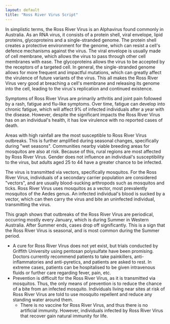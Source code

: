 ```yaml
---
layout: default
title: "Ross River Virus Script"
---
```


In simplistic terms, the Ross River Virus is an Alphavirus found commonly in Australia. As an RNA virus, it consists of a protein shell, viral envelope, lipid proteins, glycoproteins and a single-stranded genome. The protein shell creates a protective environment for the genome, which can resist a cell's defence mechanisms against the virus. The viral envelope is usually made of cell membrane, which allows the virus to pass through other cell membranes with ease. The glycoproteins allows the virus to be accepted by the receptors of a targeted cell. In general, the single-stranded genome allows for more frequent and impactful mutations, which can greatly affect the virulence of future variants of the virus. This all makes the Ross River Virus very good at breaching a cell's membrane and releasing its genome into the cell, leading to the virus's replication and continued existence.

Symptoms of Ross River Virus are primarily arthritis and joint pain followed by a rash, fatigue and flu-like symptoms. Over time, fatigue can develop into chronic fatigue, which will affect 9% of infected individuals after a year with the disease. However, despite the significant impacts the Ross River Virus has on an individual's health, it has low virulence with no reported cases of death. 

Areas with high rainfall are the most susceptible to Ross River Virus outbreaks. This is further amplified during seasonal changes, specifically during "wet seasons". Communities nearby viable breeding areas for mosquitos are also at risk. Because of this, rural regions are most affected by Ross River Virus. Gender does not influence an individual's susceptibility to the virus, but adults aged 25 to 44 have a greater chance to be infected.

The virus is transmitted via vectors, specifically mosquitos. For the Ross River Virus, individuals of a secondary carrier population are considered "vectors", and are usually blood-sucking arthropods such as mosquitos and ticks. Ross River Virus uses mosquitos as a vector, most prevalently mosquitos of the Aedes genus. An infected individual's blood is sucked by a vector, which can then carry the virus and bite an uninfected individual, transmitting the virus.

This graph shows that outbreaks of the Ross River Virus are periodical, occurring mostly every January, which is during Summer in Western Australia. After Summer ends, cases drop off significantly. This is a sign that the Ross River Virus is seasonal, and is most common during the Summer period. 

- A cure for Ross River Virus does not yet exist, but trials conducted by Griffith University using pentosan polysulfate have been promising. Doctors currently recommend patients to take painkillers, anti-inflammatories and anti-pyretics, and patients are asked to rest. In extreme cases, patients can be hospitalised to be given intravenous fluids or further care regarding fever, pain, etc.
- Prevention is difficult for the Ross River Virus, as it is transmitted via mosquitos. Thus, the only means of prevention is to reduce the chance of a bite from an infected mosquito. Individuals living near sites at risk of Ross River Virus are told to use mosquito repellent and reduce any standing water around them.
	- There is no vaccine for Ross River Virus, and thus there is no artificial immunity. However, individuals infected by Ross River Virus that recover gain natural immunity for life.

